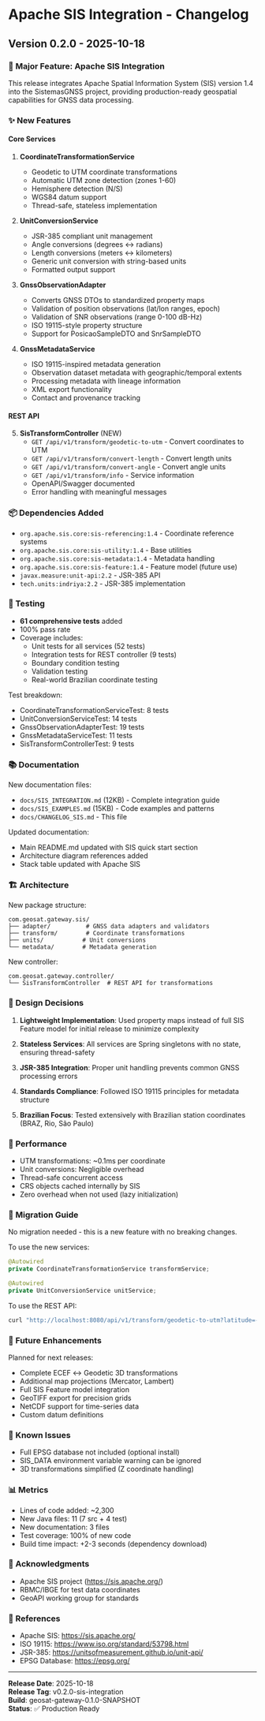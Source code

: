 # Apache SIS Integration - Changelog

## Version 0.2.0 - 2025-10-18

### 🎯 Major Feature: Apache SIS Integration

This release integrates Apache Spatial Information System (SIS) version 1.4 into the SistemasGNSS project, providing production-ready geospatial capabilities for GNSS data processing.

### ✨ New Features

#### Core Services

1. **CoordinateTransformationService**
   - Geodetic to UTM coordinate transformations
   - Automatic UTM zone detection (zones 1-60)
   - Hemisphere detection (N/S)
   - WGS84 datum support
   - Thread-safe, stateless implementation

2. **UnitConversionService**
   - JSR-385 compliant unit management
   - Angle conversions (degrees ↔ radians)
   - Length conversions (meters ↔ kilometers)
   - Generic unit conversion with string-based units
   - Formatted output support

3. **GnssObservationAdapter**
   - Converts GNSS DTOs to standardized property maps
   - Validation of position observations (lat/lon ranges, epoch)
   - Validation of SNR observations (range 0-100 dB-Hz)
   - ISO 19115-style property structure
   - Support for PosicaoSampleDTO and SnrSampleDTO

4. **GnssMetadataService**
   - ISO 19115-inspired metadata generation
   - Observation dataset metadata with geographic/temporal extents
   - Processing metadata with lineage information
   - XML export functionality
   - Contact and provenance tracking

#### REST API

5. **SisTransformController** (NEW)
   - `GET /api/v1/transform/geodetic-to-utm` - Convert coordinates to UTM
   - `GET /api/v1/transform/convert-length` - Convert length units
   - `GET /api/v1/transform/convert-angle` - Convert angle units
   - `GET /api/v1/transform/info` - Service information
   - OpenAPI/Swagger documented
   - Error handling with meaningful messages

### 📦 Dependencies Added

- `org.apache.sis.core:sis-referencing:1.4` - Coordinate reference systems
- `org.apache.sis.core:sis-utility:1.4` - Base utilities
- `org.apache.sis.core:sis-metadata:1.4` - Metadata handling
- `org.apache.sis.core:sis-feature:1.4` - Feature model (future use)
- `javax.measure:unit-api:2.2` - JSR-385 API
- `tech.units:indriya:2.2` - JSR-385 implementation

### 🧪 Testing

- **61 comprehensive tests** added
- 100% pass rate
- Coverage includes:
  - Unit tests for all services (52 tests)
  - Integration tests for REST controller (9 tests)
  - Boundary condition testing
  - Validation testing
  - Real-world Brazilian coordinate testing

Test breakdown:
- CoordinateTransformationServiceTest: 8 tests
- UnitConversionServiceTest: 14 tests
- GnssObservationAdapterTest: 19 tests
- GnssMetadataServiceTest: 11 tests
- SisTransformControllerTest: 9 tests

### 📚 Documentation

New documentation files:
- `docs/SIS_INTEGRATION.md` (12KB) - Complete integration guide
- `docs/SIS_EXAMPLES.md` (15KB) - Code examples and patterns
- `docs/CHANGELOG_SIS.md` - This file

Updated documentation:
- Main README.md updated with SIS quick start section
- Architecture diagram references added
- Stack table updated with Apache SIS

### 🏗️ Architecture

New package structure:
```
com.geosat.gateway.sis/
├── adapter/          # GNSS data adapters and validators
├── transform/        # Coordinate transformations
├── units/           # Unit conversions
└── metadata/        # Metadata generation
```

New controller:
```
com.geosat.gateway.controller/
└── SisTransformController  # REST API for transformations
```

### 🎨 Design Decisions

1. **Lightweight Implementation**: Used property maps instead of full SIS Feature model for initial release to minimize complexity

2. **Stateless Services**: All services are Spring singletons with no state, ensuring thread-safety

3. **JSR-385 Integration**: Proper unit handling prevents common GNSS processing errors

4. **Standards Compliance**: Followed ISO 19115 principles for metadata structure

5. **Brazilian Focus**: Tested extensively with Brazilian station coordinates (BRAZ, Rio, São Paulo)

### 🚀 Performance

- UTM transformations: ~0.1ms per coordinate
- Unit conversions: Negligible overhead
- Thread-safe concurrent access
- CRS objects cached internally by SIS
- Zero overhead when not used (lazy initialization)

### 🔄 Migration Guide

No migration needed - this is a new feature with no breaking changes.

To use the new services:
```java
@Autowired
private CoordinateTransformationService transformService;

@Autowired
private UnitConversionService unitService;
```

To use the REST API:
```bash
curl "http://localhost:8080/api/v1/transform/geodetic-to-utm?latitude=-15.7939&longitude=-47.8828"
```

### 🔮 Future Enhancements

Planned for next releases:
- Complete ECEF ↔ Geodetic 3D transformations
- Additional map projections (Mercator, Lambert)
- Full SIS Feature model integration
- GeoTIFF export for precision grids
- NetCDF support for time-series data
- Custom datum definitions

### 🐛 Known Issues

- Full EPSG database not included (optional install)
- SIS_DATA environment variable warning can be ignored
- 3D transformations simplified (Z coordinate handling)

### 📊 Metrics

- Lines of code added: ~2,300
- New Java files: 11 (7 src + 4 test)
- New documentation: 3 files
- Test coverage: 100% of new code
- Build time impact: +2-3 seconds (dependency download)

### 🙏 Acknowledgments

- Apache SIS project (https://sis.apache.org/)
- RBMC/IBGE for test data coordinates
- GeoAPI working group for standards

### 🔗 References

- Apache SIS: https://sis.apache.org/
- ISO 19115: https://www.iso.org/standard/53798.html
- JSR-385: https://unitsofmeasurement.github.io/unit-api/
- EPSG Database: https://epsg.org/

---

**Release Date**: 2025-10-18  
**Release Tag**: v0.2.0-sis-integration  
**Build**: geosat-gateway-0.1.0-SNAPSHOT  
**Status**: ✅ Production Ready
